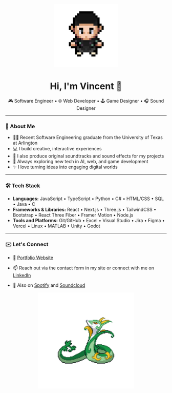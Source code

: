 <!-- Header Image or Animated Avatar -->
<p align="center">
  <img src="TrainerVincentupdate.gif" alt="Trainer Vincent walking" width="200"/>
</p>

<h1 align="center">Hi, I'm Vincent 👋</h1>

<p align="center">
  🎮 Software Engineer • 🌐 Web Developer • 🕹️ Game Designer • 🎧 Sound Designer  
</p>

---

### 🧠 About Me

- 👨‍🎓 Recent Software Engineering graduate from the University of Texas at Arlington  
- 💻 I build creative, interactive experiences  
- 🎵 I also produce original soundtracks and sound effects for my projects  
- 🤖 Always exploring new tech in AI, web, and game development  
- ✨ I love turning ideas into engaging digital worlds

---

### 🛠️ Tech Stack

- **Languages:**   JavaScript • TypeScript • Python • C# • HTML/CSS • SQL • Java • C
- **Frameworks & Libraries:**  React • Next.js • Three.js • TailwindCSS • Bootstrap • React Three Fiber • Framer Motion • Node.js
- **Tools and Platforms:**       Git/GitHub • Excel • Visual Studio • Jira • Figma • Vercel • Linux • MATLAB • Unity • Godot

---

### ✉️ Let's Connect

- 💼 [Portfolio Website](https://vincentnguyen.vercel.app)

- 📫 Reach out via the contact form in my site or connect with me on [LinkedIn](https://www.linkedin.com/in/vincent-huu-nguyen/)

- 🎵 Also on [Spotify](https://open.spotify.com/artist/5qp1vNdznp5vqk6Kvl0oUu?si=bD0Vou67SCOcT5h6iZUuvw) and [Soundcloud](https://soundcloud.com/kingvincev)

<p align="center">
  <img src="serperior.gif" alt="Serperior" width="300"/>
</p>
